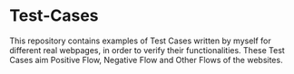 # Test-Cases
This repository contains examples of Test Cases written by myself for different real webpages, in order to verify their functionalities. These Test Cases aim Positive Flow, Negative Flow and Other Flows of the websites.
